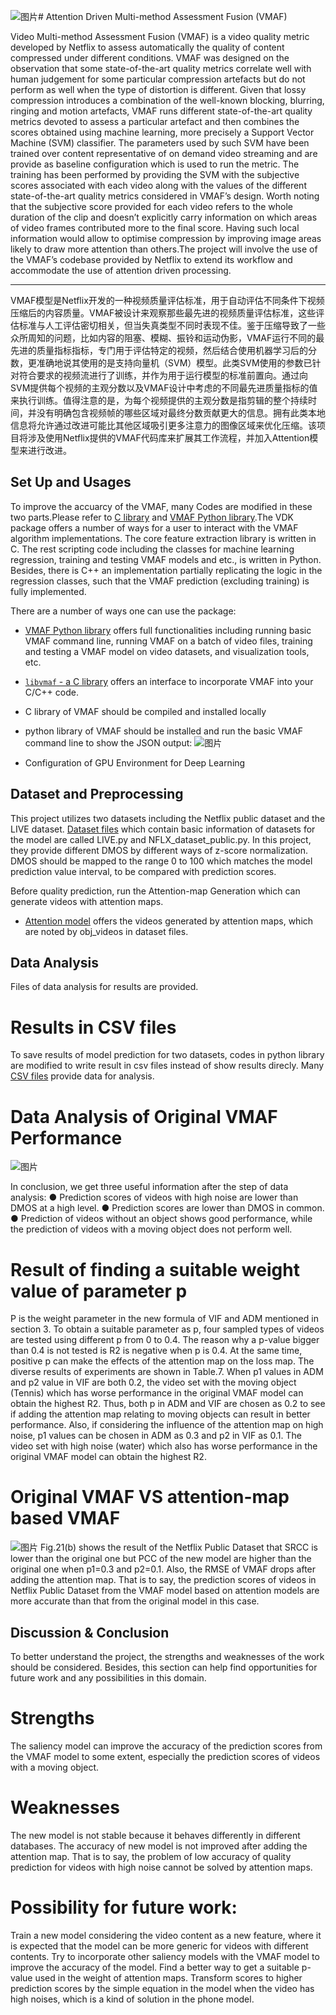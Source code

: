 ![图片](https://github.com/Jasmine216/Project_vmaf/assets/56590213/7fb70514-a531-4fb7-8b2a-b4d055171db1)# Attention Driven Multi-method Assessment Fusion (VMAF)

Video Multi-method Assessment Fusion (VMAF) is a video quality metric developed by Netflix to assess automatically the quality of content compressed under different conditions. VMAF was designed on the observation that some state-of-the-art quality metrics correlate well with human judgement for some particular compression artefacts but do not perform as well when the type of distortion is different. Given that lossy compression introduces a combination of the well-known blocking, blurring, ringing and motion artefacts, VMAF runs different state-of-the-art quality metrics devoted to assess a particular artefact and then combines the scores obtained using machine learning, more precisely a Support Vector Machine (SVM) classifier. The parameters used by such SVM have been trained over content representative of on demand video streaming and are provide as baseline configuration which is used to run the metric. The training has been performed by providing the SVM with the subjective scores associated with each video along with the values of the different state-of-the-art quality metrics considered in VMAF’s design. Worth noting that the subjective score provided for each video refers to the whole duration of the clip and doesn’t explicitly carry information on which areas of video frames contributed more to the final score. Having such local information would allow to optimise compression by improving image areas likely to draw more attention than others.The project will involve the use of the VMAF’s codebase provided by Netflix to extend its workflow and accommodate the use of attention driven processing. 

-------------------------------------------------------------------------------------------------
VMAF模型是Netflix开发的一种视频质量评估标准，用于自动评估不同条件下视频压缩后的内容质量。VMAF被设计来观察那些最先进的视频质量评估标准，这些评估标准与人工评估密切相关，但当失真类型不同时表现不佳。鉴于压缩导致了一些众所周知的问题，比如内容的阻塞、模糊、振铃和运动伪影，VMAF运行不同的最先进的质量指标指标，专门用于评估特定的视频，然后结合使用机器学习后的分数，更准确地说其使用的是支持向量机（SVM）模型。此类SVM使用的参数已针对符合要求的视频流进行了训练，并作为用于运行模型的标准前置向。通过向SVM提供每个视频的主观分数以及VMAF设计中考虑的不同最先进质量指标的值来执行训练。值得注意的是，为每个视频提供的主观分数是指剪辑的整个持续时间，并没有明确包含视频帧的哪些区域对最终分数贡献更大的信息。拥有此类本地信息将允许通过改进可能比其他区域吸引更多注意力的图像区域来优化压缩。该项目将涉及使用Netflix提供的VMAF代码库来扩展其工作流程，并加入Attention模型来进行改进。

## Set Up and Usages
To improve the accuarcy of the VMAF, many Codes are modified in these two parts.Please refer to [C library](libvmaf) and [VMAF Python library](python).The VDK package offers a number of ways for a user to interact with the VMAF algorithm implementations. The core feature extraction library is written in C. The rest scripting code including the classes for machine learning regression, training and testing VMAF models and etc., is written in Python. Besides, there is C++ an implementation partially replicating the logic in the regression classes, such that the VMAF prediction (excluding training) is fully implemented.

There are a number of ways one can use the package:
  - [VMAF Python library](resource/doc/VMAF_Python_library.md) offers full functionalities including running basic VMAF command line, running VMAF on a batch of video files, training and testing a VMAF model on video datasets, and visualization tools, etc.
  - [`libvmaf` - a C library](libvmaf/README.md) offers an interface to incorporate VMAF into your C/C++ code.
  
  - C library of VMAF should be compiled and installed locally
  - python library of VMAF should be installed and run the basic VMAF command line to show the JSON output:
![图片](https://github.com/Jasmine216/Project_vmaf/assets/56590213/c8adfad7-d017-4930-8020-cef054e92107)
  - Configuration of GPU Environment for Deep Learning

## Dataset and Preprocessing

This project utilizes two datasets including the Netflix public dataset and the LIVE dataset. [Dataset files](resource/dataset) which contain basic information of datasets for the model are called LIVE.py and NFLX_dataset_public.py. In this project, they provide different DMOS by different ways of z-score normalization. DMOS should be mapped to the range 0 to 100 which matches the model prediction value interval, to be compared with prediction scores.

Before quality prediction, run the Attention-map Generation which can generate videos with attention maps.
  - [Attention model](Attention_video.ipynb) offers the videos generated by attention maps, which are noted by obj_videos in dataset files.

## Data Analysis
Files of data analysis for results are provided.

# Results in CSV files
To save results of model prediction for two datasets, codes in python library are modified to write result in csv files instead of show results direcly. Many [CSV files](results_CSV) provide data for analysis.

# Data Analysis of Original VMAF Performance
![图片](https://github.com/Jasmine216/Project_vmaf/assets/56590213/0360764f-0efc-4518-b3d4-c76b6c6554a1)

In conclusion, we get three useful information after the step of data analysis:
● Prediction scores of videos with high noise are lower than DMOS at a high level.
● Prediction scores are lower than DMOS in common.
● Prediction of videos without an object shows good performance, while the prediction of videos with a moving object does not perform well.

# Result of finding a suitable weight value of parameter p
P is the weight parameter in the new formula of VIF and ADM mentioned in section 3. To obtain a suitable parameter as p, four sampled types of videos are tested using different p from 0 to 0.4. The reason why a p-value bigger than 0.4 is not tested is R2 is negative when p is 0.4. At the same time, positive p can make the effects of the attention map on the loss map. The diverse results of experiments are shown in Table.7. When p1 values in ADM and p2 value in VIF are both 0.2, the video set with the moving object (Tennis) which has worse performance in the original VMAF model can obtain the highest R2. Thus, both p in ADM and VIF are chosen as 0.2 to see if adding the attention map relating to moving objects can result in better performance. Also, if considering the influence of the attention map on high noise, p1 values can be chosen in ADM as 0.3 and p2 in VIF as 0.1. The video set with high noise (water) which also has worse performance in the original VMAF model can obtain the highest R2.

# Original VMAF VS attention-map based VMAF
![图片](https://github.com/Jasmine216/Project_vmaf/assets/56590213/ad9e161c-15f0-4430-b538-57bdcef3a82e)
Fig.21(b) shows the result of the Netflix Public Dataset that SRCC is lower than the original one but PCC of the new model are higher than the original one when p1=0.3 and p2=0.1. Also, the RMSE of VMAF drops after adding the attention map. That is to say, the prediction scores of videos in Netflix Public Dataset from the VMAF model based on attention models are more accurate than that from the original model in this case.


## Discussion & Conclusion
To better understand the project, the strengths and weaknesses of the work should be considered. Besides, this section can help find opportunities for future work and any possibilities in this domain. 

# Strengths
The saliency model can improve the accuracy of the prediction scores from the VMAF model to some extent, especially the prediction scores of videos with a moving object.

# Weaknesses
The new model is not stable because it behaves differently in different databases. 
The accuracy of new model is not improved after adding the attention map. That is to say, the problem of low accuracy of quality prediction for videos with high noise cannot be solved by attention maps. 

# Possibility for future work:
Train a new model considering the video content as a new feature, where it is expected that the model can be more generic for videos with different contents.
Try to incorporate other saliency models with the VMAF model to improve the accuracy of the model.
Find a better way to get a suitable p-value used in the weight of attention maps.
Transform scores to higher prediction scores by the simple equation in the model when the video has high noises, which is a kind of solution in the phone model. 


